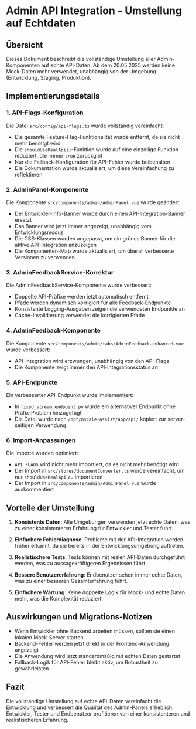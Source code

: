 # Admin API Integration - Umstellung auf Echtdaten

## Übersicht

Dieses Dokument beschreibt die vollständige Umstellung aller Admin-Komponenten auf echte API-Daten. Ab dem 20.05.2025 werden keine Mock-Daten mehr verwendet, unabhängig von der Umgebung (Entwicklung, Staging, Produktion).

## Implementierungsdetails

### 1. API-Flags-Konfiguration

Die Datei `src/config/api-flags.ts` wurde vollständig vereinfacht:

- Die gesamte Feature-Flag-Funktionalität wurde entfernt, da sie nicht mehr benötigt wird
- Die `shouldUseRealApi()`-Funktion wurde auf eine einzeilige Funktion reduziert, die immer `true` zurückgibt
- Nur die Fallback-Konfiguration für API-Fehler wurde beibehalten
- Die Dokumentation wurde aktualisiert, um diese Vereinfachung zu reflektieren

### 2. AdminPanel-Komponente

Die Komponente `src/components/admin/AdminPanel.vue` wurde geändert:

- Der Entwickler-Info-Banner wurde durch einen API-Integration-Banner ersetzt
- Das Banner wird jetzt immer angezeigt, unabhängig vom Entwicklungsmodus
- Die CSS-Klassen wurden angepasst, um ein grünes Banner für die aktive API-Integration anzuzeigen
- Die Komponenten-Map wurde aktualisiert, um überall verbesserte Versionen zu verwenden

### 3. AdminFeedbackService-Korrektur

Die AdminFeedbackService-Komponente wurde verbessert:

- Doppelte API-Präfixe werden jetzt automatisch entfernt
- Pfade werden dynamisch korrigiert für alle Feedback-Endpunkte
- Konsistente Logging-Ausgaben zeigen die verwendeten Endpunkte an
- Cache-Invalidierung verwendet die korrigierten Pfade

### 4. AdminFeedback-Komponente

Die Komponente `src/components/admin/tabs/AdminFeedback.enhanced.vue` wurde verbessert:

- API-Integration wird erzwungen, unabhängig von den API-Flags
- Die Komponente zeigt immer den API-Integrationsstatus an

### 5. API-Endpunkte

Ein verbesserter API-Endpunkt wurde implementiert:

- In `fixed_stream_endpoint.py` wurde ein alternativer Endpunkt ohne Präfix-Problem hinzugefügt
- Die Datei wurde nach `/opt/nscale-assist/app/api/` kopiert zur server-seitigen Verwendung

### 6. Import-Anpassungen

Die Importe wurden optimiert:

- `API_FLAGS` wird nicht mehr importiert, da es nicht mehr benötigt wird
- Der Import in `src/stores/documentConverter.ts` wurde vereinfacht, um nur `shouldUseRealApi` zu importieren
- Der Import in `src/components/admin/AdminPanel.vue` wurde auskommentiert

## Vorteile der Umstellung

1. **Konsistente Daten**: Alle Umgebungen verwenden jetzt echte Daten, was zu einer konsistenteren Erfahrung für Entwickler und Tester führt.

2. **Einfachere Fehlerdiagnose**: Probleme mit der API-Integration werden früher erkannt, da sie bereits in der Entwicklungsumgebung auftreten.

3. **Realistischere Tests**: Tests können mit realen API-Daten durchgeführt werden, was zu aussagekräftigeren Ergebnissen führt.

4. **Bessere Benutzererfahrung**: Endbenutzer sehen immer echte Daten, was zu einer besseren Gesamterfahrung führt.

5. **Einfachere Wartung**: Keine doppelte Logik für Mock- und echte Daten mehr, was die Komplexität reduziert.

## Auswirkungen und Migrations-Notizen

- Wenn Entwickler ohne Backend arbeiten müssen, sollten sie einen lokalen Mock-Server starten
- Backend-Fehler werden jetzt direkt in der Frontend-Anwendung angezeigt
- Die Anwendung wird jetzt standardmäßig mit echten Daten gestartet
- Fallback-Logik für API-Fehler bleibt aktiv, um Robustheit zu gewährleisten

## Fazit

Die vollständige Umstellung auf echte API-Daten vereinfacht die Entwicklung und verbessert die Qualität des Admin-Panels erheblich. Entwickler, Tester und Endbenutzer profitieren von einer konsistenteren und realistischeren Erfahrung.